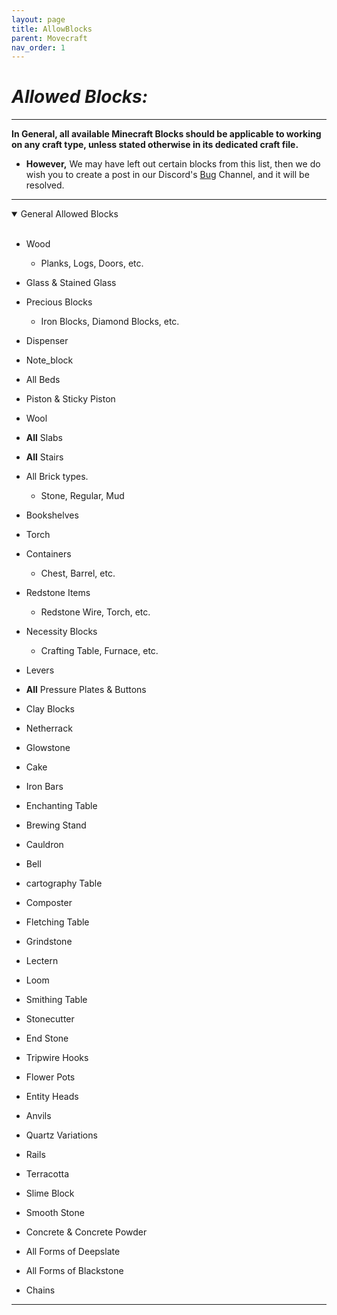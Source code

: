```yaml
---
layout: page
title: AllowBlocks
parent: Movecraft
nav_order: 1
---
```


# ***Allowed Blocks:*** #

---

**In General, all available Minecraft Blocks should be applicable to working on any craft type, unless stated otherwise in its dedicated craft file.**

 - **However,** We may have left out certain blocks from this list, then we do wish you to create a post in our Discord's [Bug](https://discord.com/channels/955205762832035940/1121675361495826502) Channel, and it will be resolved.

---

<details open>
<summary> General Allowed Blocks </summary>
<br>

 - Wood
   
    - Planks, Logs, Doors, etc.
      
 - Glass & Stained Glass
   
 - Precious Blocks
   
    - Iron Blocks, Diamond Blocks, etc.
      
  - Dispenser
    
  - Note_block
    
  - All Beds
    
  - Piston & Sticky Piston
    
  - Wool
    
  - **All** Slabs
    
  - **All** Stairs
    
  - All Brick types.
    
    - Stone, Regular, Mud
      
  - Bookshelves
    
  - Torch
    
  - Containers
    
    - Chest, Barrel, etc.
      
  - Redstone Items
    
    - Redstone Wire, Torch, etc.
      
  - Necessity Blocks
    
    - Crafting Table, Furnace, etc.
      
  - Levers
    
  - **All** Pressure Plates & Buttons
    
  - Clay Blocks
    
  - Netherrack
    
  - Glowstone
    
  - Cake
    
  - Iron Bars
    
  - Enchanting Table
    
  - Brewing Stand
    
  - Cauldron
    
  - Bell
    
  - cartography Table
    
  - Composter
    
  - Fletching Table
    
  - Grindstone
    
  - Lectern
    
  - Loom
    
  - Smithing Table
    
  - Stonecutter
    
  - End Stone
    
  - Tripwire Hooks
    
  - Flower Pots
    
  - Entity Heads
    
  - Anvils
    
  - Quartz Variations
    
  - Rails
    
  - Terracotta
    
  - Slime Block
    
  - Smooth Stone
    
  - Concrete & Concrete Powder
    
  - All Forms of Deepslate
    
  - All Forms of Blackstone
    
  - Chains

</details>

---
